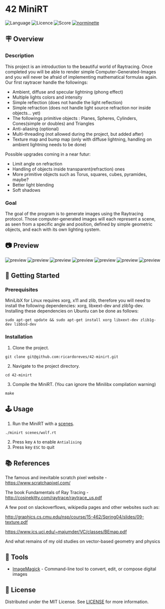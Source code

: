 
# 42 MiniRT
![Language](https://img.shields.io/static/v1?label=language&message=c&color=blue) ![Licence](https://img.shields.io/badge/license-MIT-green) ![Score](https://42-project-badge.glitch.me/users/rpinto-r/project/minirt) [![norminette](https://github.com/ricardoreves/42-minirt/actions/workflows/norminette.yml/badge.svg)](https://github.com/ricardoreves/42-minirt/actions/workflows/norminette.yml) 

## 🪧 Overview
### Description
This project is an introduction to the beautiful world of Raytracing.
Once completed you will be able to render simple Computer-Generated-Images and you
will never be afraid of implementing mathematical formulas again.
Our first raytracer handle the followings:
* Ambient, diffuse and specular lightning (phong effect)
* Multiple lights colors and intensity
* Simple reflection (does not handle the light reflection)
* Simple refraction (does not handle light source refraction nor inside objects... yet)
* The followings primitive objects : Planes, Spheres, Cylinders, Cones(simple or doubles) and Triangles
* Anti-aliasing (optional)
* Multi-threading (not allowed during the project, but added after)
* Texture map and bump map (only with diffuse lightning, handling on ambient lightning needs to be done)

Possible upgrades coming in a near futur:
* Limit angle on refraction
* Handling of objects inside transparent(refraction) ones
* More primitive objects such as Torus, squares, cubes, pyramides, maybe?
* Better light blending
* Soft shadows

### Goal
The goal of the program is to generate images using the Raytracing protocol. Those computer-generated images will each represent a scene, as seen from a specific angle and position, defined by simple geometric objects, and each with its own lighting system.

## 📷 Preview
![preview](imgs/preview/wolf.png)
![preview](imgs/preview/room.png)
![preview](imgs/preview/earth.png)
![preview](imgs/preview/balls.png)
![preview](imgs/preview/checkboard.png)
![preview](imgs/preview/shadows.png)
![preview](imgs/preview/atom.png)


## 🚀 Getting Started

### Prerequisites

MiniLibX for Linux requires xorg, x11 and zlib, therefore you will need to install the following dependencies: xorg, libxext-dev and zlib1g-dev. Installing these dependencies on Ubuntu can be done as follows:
```
sudo apt-get update && sudo apt-get install xorg libxext-dev zlib1g-dev libbsd-dev
```

### Installation
1. Clone the project.
```
git clone git@github.com:ricardoreves/42-minirt.git
```
2. Navigate to the project directory.
```
cd 42-minirt
```
3. Compile the MiniRT. (You can ignore the Minilibx compilation warning)
```
make
```

## 🕹 Usage
1. Run the MiniRT with a [scenes](scenes/).
```
./minirt scenes/wolf.rt
```
2. Press key `A` to enable `Antialising`
3. Press key `ESC` to quit 


## 📚 References
The famous and inevitable scratch pixel website - https://www.scratchapixel.com/

The book Fundamentals of Ray Tracing - http://cosinekitty.com/raytrace/raytrace_us.pdf

A few post on slackoverflows, wikipedia pages and other websites such as:

http://graphics.cs.cmu.edu/nsp/course/15-462/Spring04/slides/09-texture.pdf

https://www.ics.uci.edu/~majumder/VC/classes/BEmap.pdf

And what remains of my old studies on vector-based geometry and physics


## 🧰 Tools
- [ImageMagick](https://imagemagick.org/) - Command-line tool to convert, edit, or compose digital images


## 📝 License
Distributed under the MIT License. See [LICENSE](LICENSE) for more information.


